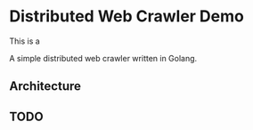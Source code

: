 # Distributed Web Crawler Demo

This is a 

A simple distributed web crawler written in Golang. 

## Architecture


## TODO

 